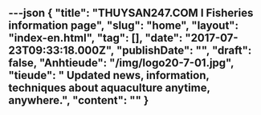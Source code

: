 ---json
{
    "title": "THUYSAN247.COM I Fisheries information page",
    "slug": "home",
    "layout": "index-en.html",
    "tag": [],
    "date": "2017-07-23T09:33:18.000Z",
    "publishDate": "",
    "draft": false,
    "Anhtieude": "/img/logo20-7-01.jpg",
    "tieude": " Updated news, information, techniques about  aquaculture anytime, anywhere.",
    "__content__": ""
}
---
